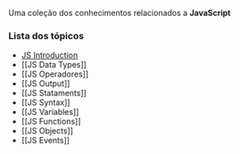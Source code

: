 
Uma coleção dos conhecimentos relacionados a **JavaScript** 
### Lista dos tópicos

- [JS Introduction](#js-intro)
- [[JS Data Types]]
- [[JS Operadores]]
- [[JS Output]] 
- [[JS Stataments]]
- [[JS Syntax]]
- [[JS Variables]]
- [[JS Functions]]
- [[JS Objects]]
- [[JS Events]]

